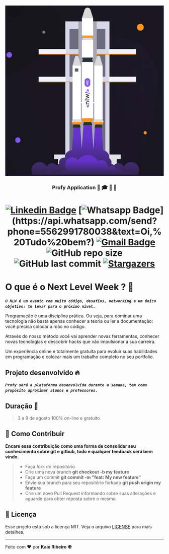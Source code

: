 <p align="center">
  <img src="./assets-readme/logo.png" alt="Next Level Week 2">
</p>

<h3 align="center">
  Profy Application 📝 🎓 📑 🚀
</h3>

<h1 align="center">

  [![Linkedin Badge](https://img.shields.io/badge/-LinkedIn-blue?style=flat-square&logo=Linkedin&logoColor=white&link=https://www.linkedin.com/in/kaio-ribeiro-310123150/)](https://www.linkedin.com/in/kaio-ribeiro-310123150/)
  [![Whatsapp Badge](https://img.shields.io/badge/-Whatsapp-4CA143?style=flat-square&labelColor=4CA143&logo=whatsapp&logoColor=white&link=https://api.whatsapp.com/send?phone=5562991780038&text=Oi,%20Tudo%20bem?)](https://api.whatsapp.com/send?phone=5562991780038&text=Oi,%20Tudo%20bem?)
  [![Gmail Badge](https://img.shields.io/badge/-Gmail-c14438?style=flat-square&logo=Gmail&logoColor=white&link=mailto:kaio.rocharibeiro@gmail.com)](mailto:kaio.rocharibeiro@gmail.com)
  <img alt="GitHub repo size" src="https://img.shields.io/github/repo-size/kaiorr/nlw-02?color=7800ff&style=plastic">
  <img alt="GitHub last commit" src="https://img.shields.io/github/last-commit/kaiorr/nlw-02?color=7800ff&style=plastic">
  <a href="https://github.com/kaiorr/nlw-02/stargazers">
    <img alt="Stargazers" src="https://img.shields.io/github/stars/kaiorr/nlw-02?style=social">
  </a>

</h1>

# O que é o Next Level Week ? 🚀

***`O NLW é um evento com muito código, desafios, networking e um único objetivo: te levar para o próximo nível.`***

Programação é uma disciplina prática. Ou seja, para dominar uma tecnologia não basta apenas conhecer a teoria ou ler a documentação: você precisa colocar a mão no código.

Através do nosso método você vai aprender novas ferramentas, conhecer novas tecnologias e descobrir hacks que vão impulsionar a sua carreira.

Um experiência online e totalmente gratuita para evoluir suas habilidades em programação e colocar mais um trabalho completo no seu portfolio.

## Projeto desenvolvido 🔥

***`Profy será a plataforma desenvolvida durante a semana, tem como propósito aproximar alunos e professores.`***

## Duração 📅

> 3 a 9 de agosto 100% on-line e gratuito

## 🤔 Como Contribuir

**Encare essa contribuição como uma forma de consolidar seu conhecimento sobre git e gitbub, todo e qualquer feedback será bem vindo.**

> -  Faça fork do repositório
> -  Crie uma nova branch **git checkout -b my feature**
> -  Faça um commit **git commit -m "feat: My new feature"**
> -  Envie sua branch para seu repositório forkado **git push origin my feature**
> -  Crie um novo Pull Request informando sobre suas alterações e aguarde para obter reposta sobre o mesmo.

## 📝 Licença

Esse projeto está sob a licença MIT. Veja o arquivo [LICENSE](https://raw.githubusercontent.com/kaiorr/nlw-02/master/LICENSE) para mais detalhes.

----

Feito com ❤️️ por **Kaio Ribeiro** 👽